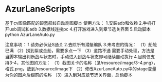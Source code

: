 # AzurLaneScripts
基于cv图像匹配的碧蓝航线自动刷图脚本
使用方法：
1.安装adb和依赖
2.手机打开usb调试和adb
3.数据线连接pc
4.打开游戏进入到章节选关界面
5.启动脚本
python AzurLaneAuto.py


注意事项：
1.请务必保证S通关
2.去除所有潜艇编队
3.未考虑的情况：
	（1）船舱已满
	（2）捞到紫或金船，需要多点一下
	（3）道路不通
需要手动处理，方法是当脚本输出判断战斗状态时，手动进入到战斗状态即可继续自动执行
4.目前仅支持3-4，其他图的方法：
	（1）截图关卡的名称（见/resource/image/3-4.png），格式.png，放到/resource/image下
	（2）修改AzurLaneAuto.py中的stage变量为你的图片后缀前的名称
	（3）进入到对应章节选关界面，启动脚本